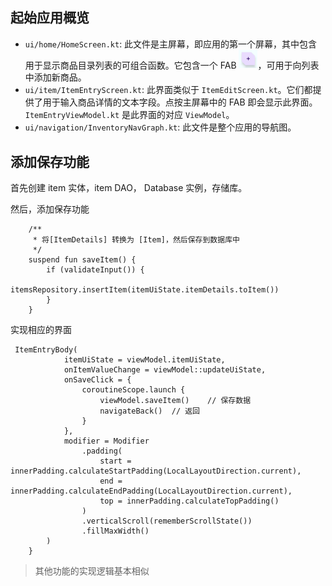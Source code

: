 ## 起始应用概览

- `ui/home/HomeScreen.kt`:  此文件是主屏幕，即应用的第一个屏幕，其中包含用于显示商品目录列表的可组合函数。它包含一个 FAB <img src="images/92174b5798be403e.png" alt="+" style="zoom: 50%;" />，可用于向列表中添加新商品。
- `ui/item/ItemEntryScreen.kt`: 此界面类似于 `ItemEditScreen.kt`。它们都提供了用于输入商品详情的文本字段。点按主屏幕中的 FAB 即会显示此界面。`ItemEntryViewModel.kt` 是此界面的对应 `ViewModel`。
- `ui/navigation/InventoryNavGraph.kt`: 此文件是整个应用的导航图。





## 添加保存功能

首先创建 item 实体，item DAO， Database 实例，存储库。

然后，添加保存功能

```
    /**
     * 将[ItemDetails] 转换为 [Item]，然后保存到数据库中
     */
    suspend fun saveItem() {
        if (validateInput()) {
            itemsRepository.insertItem(itemUiState.itemDetails.toItem())
        }
    }
```

实现相应的界面

```
 ItemEntryBody(
            itemUiState = viewModel.itemUiState,
            onItemValueChange = viewModel::updateUiState,
            onSaveClick = {
                coroutineScope.launch {
                    viewModel.saveItem()    // 保存数据
                    navigateBack()  // 返回
                }
            },
            modifier = Modifier
                .padding(
                    start = innerPadding.calculateStartPadding(LocalLayoutDirection.current),
                    end = innerPadding.calculateEndPadding(LocalLayoutDirection.current),
                    top = innerPadding.calculateTopPadding()
                )
                .verticalScroll(rememberScrollState())
                .fillMaxWidth()
        )
    }
```

> 其他功能的实现逻辑基本相似